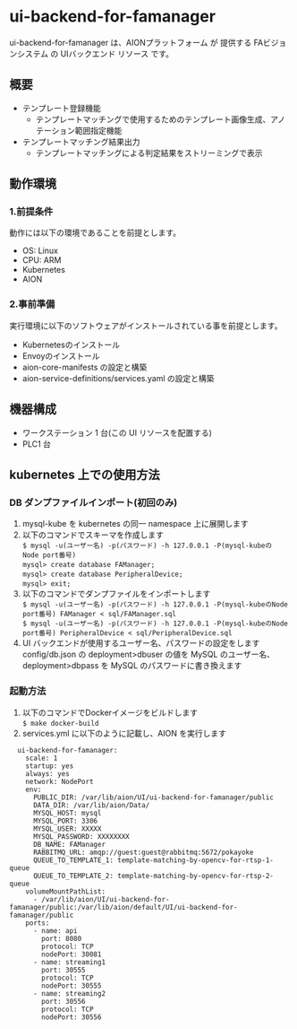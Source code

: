 # ui-backend-for-famanager
ui-backend-for-famanager は、AIONプラットフォーム が 提供する FAビジョンシステム の UIバックエンド リソース です。

## 概要

- テンプレート登録機能
  - テンプレートマッチングで使用するためのテンプレート画像生成、アノテーション範囲指定機能
- テンプレートマッチング結果出力
  - テンプレートマッチングによる判定結果をストリーミングで表示

## 動作環境

### 1.前提条件

動作には以下の環境であることを前提とします。
* OS: Linux
* CPU: ARM
* Kubernetes
* AION

### 2.事前準備

実行環境に以下のソフトウェアがインストールされている事を前提とします。

* Kubernetesのインストール
* Envoyのインストール
* aion-core-manifests の設定と構築
* aion-service-definitions/services.yaml の設定と構築

## 機器構成

- ワークステーション 1 台(この UI リソースを配置する)
- PLC1 台

## kubernetes 上での使用方法

### DB ダンプファイルインポート(初回のみ)

1. mysql-kube を kubernetes の同一 namespace 上に展開します
2. 以下のコマンドでスキーマを作成します  
   `$ mysql -u(ユーザー名) -p(パスワード) -h 127.0.0.1 -P(mysql-kubeの Node port番号)`  
   `mysql> create database FAManager;`  
   `mysql> create database PeripheralDevice;`  
   `mysql> exit;`
3. 以下のコマンドでダンプファイルをインポートします  
   `$ mysql -u(ユーザー名) -p(パスワード) -h 127.0.0.1 -P(mysql-kubeのNode port番号) FAManager < sql/FAManager.sql`  
   `$ mysql -u(ユーザー名) -p(パスワード) -h 127.0.0.1 -P(mysql-kubeのNode port番号) PeripheralDevice < sql/PeripheralDevice.sql`
4. UI バックエンドが使用するユーザー名、パスワードの設定をします  
   config/db.json の deployment>dbuser の値を MySQL のユーザー名、deployment>dbpass を MySQL のパスワードに書き換えます

### 起動方法

1. 以下のコマンドでDockerイメージをビルドします  
`$ make docker-build`
2. services.yml に以下のように記載し、AION を実行します  
```
  ui-backend-for-famanager:
    scale: 1
    startup: yes
    always: yes
    network: NodePort
    env:
      PUBLIC_DIR: /var/lib/aion/UI/ui-backend-for-famanager/public
      DATA_DIR: /var/lib/aion/Data/
      MYSQL_HOST: mysql
      MYSQL_PORT: 3306
      MYSQL_USER: XXXXX
      MYSQL_PASSWORD: XXXXXXXX
      DB_NAME: FAManager
      RABBITMQ_URL: amqp://guest:guest@rabbitmq:5672/pokayoke
      QUEUE_TO_TEMPLATE_1: template-matching-by-opencv-for-rtsp-1-queue
      QUEUE_TO_TEMPLATE_2: template-matching-by-opencv-for-rtsp-2-queue
    volumeMountPathList:
      - /var/lib/aion/UI/ui-backend-for-famanager/public:/var/lib/aion/default/UI/ui-backend-for-famanager/public
    ports:
      - name: api
        port: 8080
        protocol: TCP
        nodePort: 30081
      - name: streaming1
        port: 30555
        protocol: TCP
        nodePort: 30555
      - name: streaming2
        port: 30556
        protocol: TCP
        nodePort: 30556
```
